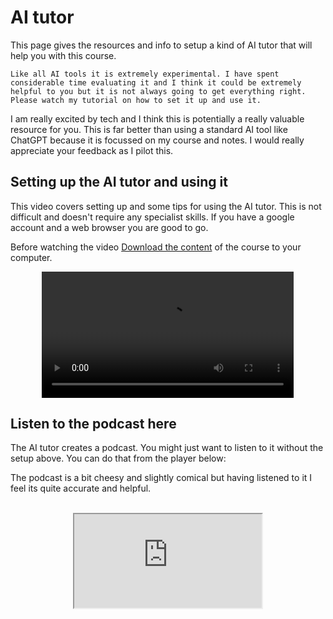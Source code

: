 # AI tutor

This page gives the resources and info to setup a kind of AI tutor that will help you with this course. 

```{warning}
Like all AI tools it is extremely experimental. I have spent considerable time evaluating it and I think it could be extremely helpful to you but it is not always going to get everything right. Please watch my tutorial on how to set it up and use it. 
```

I am really excited by tech and I think this is potentially a really valuable resource for you. This is far better than using a standard AI tool like ChatGPT because it is focussed on my course and notes. I would really appreciate your feedback as I pilot this. 

## Setting up the AI tutor and using it

This video covers setting up and some tips for using the AI tutor. This is not difficult and doesn't require any specialist skills. If you have a google account and a web browser you are good to go.

Before watching the video <a href="https://www.nottingham.ac.uk/~ppzmis/phys3009/Phys3009_ForceAndFunction.pdf">Download the content</a> of the course to your computer.

<div style="text-align: center;">
<video width="80%" controls>
  <source src="media/ai.mp4" type="video/mp4">
  Your browser does not support the video tag.
</video>
</div>


## Listen to the podcast here

The AI tutor creates a podcast. You might just want to listen to it without the setup above. You can do that from the player below:

The podcast is a bit cheesy and slightly comical but having listened to it I feel its quite accurate and helpful.

<br>
<div style="text-align: center;">
<iframe src="https://www.nottingham.ac.uk/~ppzmis/phys3009/videos/PHYS3009_aipodcast.wav" style="display: block; margin: 0 auto;"></iframe>
</div>
